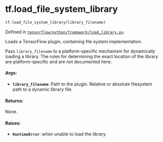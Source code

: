 <div itemscope itemtype="http://developers.google.com/ReferenceObject">
<meta itemprop="name" content="tf.load_file_system_library" />
<meta itemprop="path" content="Stable" />
</div>

# tf.load_file_system_library

``` python
tf.load_file_system_library(library_filename)
```



Defined in [`tensorflow/python/framework/load_library.py`](/code/stable/tensorflow/python/framework/load_library.py).

Loads a TensorFlow plugin, containing file system implementation.

Pass `library_filename` to a platform-specific mechanism for dynamically
loading a library. The rules for determining the exact location of the
library are platform-specific and are not documented here.

#### Args:

* <b>`library_filename`</b>: Path to the plugin.
    Relative or absolute filesystem path to a dynamic library file.


#### Returns:

None.


#### Raises:

* <b>`RuntimeError`</b>: when unable to load the library.